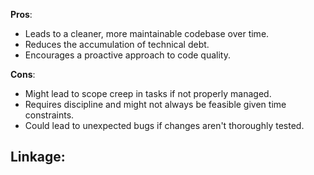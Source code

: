 **Pros**:
- Leads to a cleaner, more maintainable codebase over time.
- Reduces the accumulation of technical debt.
- Encourages a proactive approach to code quality.

**Cons**:
- Might lead to scope creep in tasks if not properly managed.
- Requires discipline and might not always be feasible given time constraints.
- Could lead to unexpected bugs if changes aren't thoroughly tested.

**Linkage:**
- 